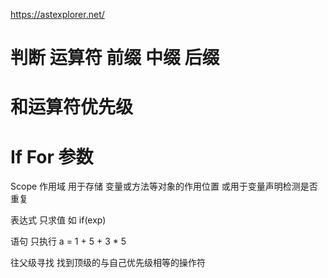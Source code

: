 ﻿






https://astexplorer.net/


# 判断 运算符 前缀 中缀 后缀  

# 和运算符优先级

# If  For 参数

Scope 作用域 用于存储 变量或方法等对象的作用位置  或用于变量声明检测是否重复




表达式 只求值  如 if(exp)

语句 只执行  a = 1 + 5 + 3 * 5





往父级寻找 找到顶级的与自己优先级相等的操作符
























